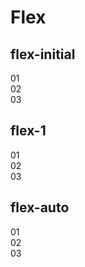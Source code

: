 <script setup>
const exampleClasses = 'p-24 rounded-2 text-white flex items-center justify-center'
</script>

# Flex

## flex-initial

<width-controller>
  <container>
    <box striped class="flex gap-8" fg-color="rgba(2,132,199, 0.5)">
      <div class="w-14 flex-none bg-sky-300" :class="exampleClasses">01</div>
      <div class="w-64 flex-initial bg-sky-600" :class="exampleClasses">02</div>
      <div class="w-32 flex-initial bg-sky-600" :class="exampleClasses">03</div>
    </box>
  </container>
</width-controller>

## flex-1

<width-controller>
  <container>
    <box striped class="flex gap-8" fg-color="rgba(2,132,199, 0.5)">
      <div class="w-14 flex-none bg-sky-300" :class="exampleClasses">01</div>
      <div class="w-64 flex-1 bg-sky-600" :class="exampleClasses">02</div>
      <div class="w-32 flex-1 bg-sky-600" :class="exampleClasses">03</div>
    </box>
  </container>
</width-controller>

## flex-auto

<width-controller>
  <container>
    <box striped class="flex gap-8" fg-color="rgba(2,132,199, 0.5)">
      <div class="w-14 flex-none bg-sky-300" :class="exampleClasses">01</div>
      <div class="w-64 flex-auto bg-sky-600" :class="exampleClasses">02</div>
      <div class="w-32 flex-auto bg-sky-600" :class="exampleClasses">03</div>
    </box>
  </container>
</width-controller>
